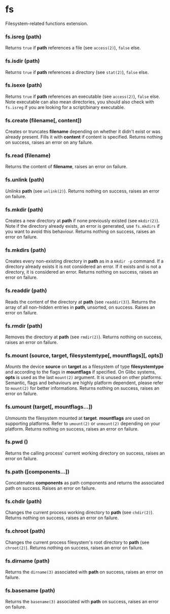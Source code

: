 # fs

Filesystem-related functions extension.

### fs.isreg (path)

Returns `true` if **path** references a file (see `access(2)`), `false` else.

### fs.isdir (path)

Returns `true` if **path** references a directory (see `stat(2)`), `false` else.

### fs.isexe (path)

Returns `true` if **path** references an executable (see `access(2)`), `false` else.
Note executable can also mean directories, you should also check with `fs.isreg` if you are looking for a script/binary executable.

### fs.create (filename[, content])

Creates or truncates **filename** depending on whether it didn't exist or was already present.
Fills it with **content** if content is specified.
Returns nothing on success, raises an error on any failure.

### fs.read (filename)

Returns the content of **filename**, raises an error on failure.

### fs.unlink (path)

_Unlinks_ **path** (see `unlink(2)`). Returns nothing on success, raises an error on failure.

### fs.mkdir (path)

Creates a new directory at **path** if none previously existed (see `mkdir(2)`).
Note if the directory already exists, an error is generated, use `fs.mkdirs` if you want to
avoid this behaviour. Returns nothing on success, raises an error on failure.

### fs.mkdirs (path)

Creates every non-existing directory in **path** as in a `mkdir -p` command.
If a directory already exists it is not considered an error. If it exists and is not a directory, it is considered an error.
Returns nothing on success, raises an error on failure.

### fs.readdir (path)

Reads the content of the directory at **path** (see `readdir(3)`).
Returns the array of all non-hidden entries in **path**, unsorted, on success.
Raises an error on failure.

### fs.rmdir (path)

Removes the directory at **path** (see `rmdir(2)`).
Returns nothing on success, raises an error on failure.

### fs.mount (source, target, filesystemtype[, mountflags]\[, opts])

_Mounts_ the device **source** on **target** as a filesystem of type **filesystemtype** and according to the flags in **mountflags** if specified.
On Glibc systems, **opts** is used as the last `mount(2)` argument. It is unused on other platforms.
Semantic, flags and behaviours are highly platform dependent, please refer to `mount(2)` for better informations.
Returns nothing on success, raises an error on failure.

### fs.umount (target[, mountflags...])

_Unmounts_ the filesystem mounted at **target**. **mountflags** are used on supporting platforms. Refer to `umount(2)` or `unmount(2)` depending on your platform.
Returns nothing on success, raises an error on failure.

### fs.pwd ()

Returns the calling process' current working directory on success, raises an error on failure.

### fs.path ([components...])

Concatenates **components** as path components and returns the associated path on success.
Raises an error on failure.

### fs.chdir (path)

Changes the current process working directory to **path** (see `chdir(2)`).
Returns nothing on success, raises an error on failure.

### fs.chroot (path)

Changes the current process filesystem's root directory to **path** (see `chroot(2)`).
Returns nothing on success, raises an error on failure.

### fs.dirname (path)

Returns the `dirname(3)` associated with **path** on success, raises an error on failure.

### fs.basename (path)

Returns the `basename(3)` associated with **path** on success, raises an error on failure.

